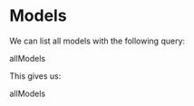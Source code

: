 # Models

We can list all <topic>models</topic> with the following query:

<sparql>allModels</sparql>

This gives us:

<out limit="25">allModels</out>

